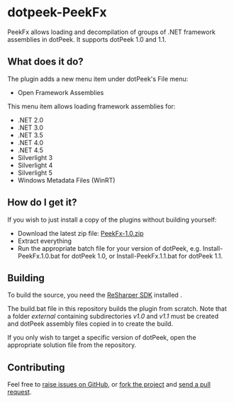 # dotpeek-PeekFx

PeekFx allows loading and decompilation of groups of .NET framework assemblies in dotPeek. It supports dotPeek 1.0 and 1.1.

## What does it do? ##

The plugin adds a new menu item under dotPeek's File menu:

+ Open Framework Assemblies

This menu item allows loading framework assemblies for:

* .NET 2.0
* .NET 3.0
* .NET 3.5
* .NET 4.0
* .NET 4.5
* Silverlight 3
* Silverlight 4
* Silverlight 5
* Windows Metadata Files (WinRT)

## How do I get it? ##

If you wish to just install a copy of the plugins without building yourself:

- Download the latest zip file: [PeekFx-1.0.zip](https://github.com/JetBrains/dotpeek-PeekFx/raw/downloads/downloads/PeekFx-1.0.zip)
- Extract everything
- Run the appropriate batch file for your version of dotPeek, e.g. Install-PeekFx.1.0.bat for dotPeek 1.0, or Install-PeekFx.1.1.bat for dotPeek 1.1.

## Building ##

To build the source, you need the [ReSharper SDK](http://www.jetbrains.com/resharper/download/index.html) installed .

The build.bat file in this repository builds the plugin from scratch. Note that a folder _external_ containing subdirectories _v1.0_ and _v1.1_ must be created and dotPeek assembly files copied in to create the build.

If you only wish to target a specific version of dotPeek, open the appropriate solution file from the repository.

## Contributing ##

Feel free to [raise issues on GitHub](https://github.com/JetBrains/dotpeek-PeekFx/issues), or [fork the project](http://help.github.com/fork-a-repo/) and [send a pull request](http://help.github.com/send-pull-requests/).





